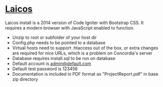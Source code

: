 # [Laicos](http://planex.ca)

Laicos install is a 2014 version of Code Igniter with Bootstrap CSS. It requires a modern browser with JavaScript enabled to function. 

* Unzip to root or subfolder of your host dir
* Config.php needs to be pointed to a database
* Virtual hosts need to support .htaccess out of the box, or extra changes are required for nice URLs, which is a problem on Concordia's server
* Database requires install.sql to be run on database
* Default account is admin@default.com 
* Default test password is 123456
* Documentation is included in PDF format as "ProjectReport.pdf" in base zip directory